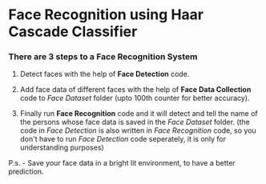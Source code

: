 # Face Recognition using Haar Cascade Classifier

### There are 3 steps to a Face Recognition System

1. Detect faces with the help of **Face Detection** code.

2. Add face data of different faces with the help of **Face Data Collection** code to _Face Dataset_ folder (upto 100th counter for better accuracy).

3. Finally run **Face Recognition** code and it will detect and tell the name of the persons whose face data is saved in the _Face Dataset_ folder. (the code in _Face Detection_ is also written in _Face Recognition_ code, so you don't have to run _Face Detection_ code seperately, it is only for understanding purposes)

P.s. - Save your face data in a bright lit environment, to have a better prediction.
